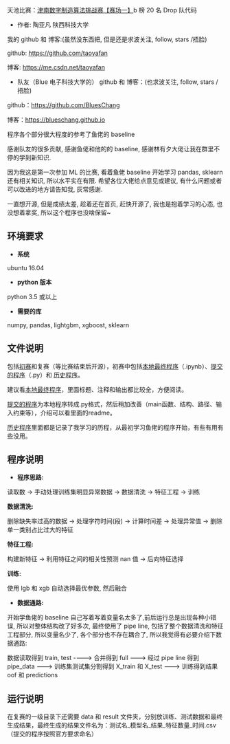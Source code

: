 天池比赛：[津南数字制造算法挑战赛【赛场一】](https://tianchi.aliyun.com/competition/entrance/231695/introduction)b 榜 20 名 Drop 队代码

+ 作者: 陶亚凡 陕西科技大学

我的 github 和 博客:(虽然没东西把, 但是还是求波关注, follow, stars /捂脸)

github: https://github.com/taoyafan

博客: https://me.csdn.net/taoyafan

+ 队友（Blue 电子科技大学的） github 和 博客：(也求波关注, follow, stars /捂脸)

github：https://github.com/BluesChang

博客：https://blueschang.github.io

程序各个部分很大程度的参考了鱼佬的 baseline

感谢队友的很多贡献, 感谢鱼佬和他的的 baseline, 感谢林有夕大佬让我在群里不停的学到新知识.

因为我这是第一次参加 ML 的比赛, 看着鱼佬 baseline 开始学习 pandas, sklearn 还有相关知识, 所以水平实在有限. 希望各位大佬给点意见或建议, 有什么问题或者可以改进的地方请告知我, 灰常感谢. 

一直想开源, 但是成绩太差, 趁着还在首页, 赶快开源了, 我也是抱着学习的心态, 也没想着拿奖, 所以这个程序也没啥保留~

## 环境要求

+ __系统__

ubuntu 16.04

+ __python 版本__

python 3.5 或以上

+ __需要的库__

numpy, pandas, lightgbm, xgboost, sklearn

## 文件说明

包括[初赛](https://github.com/taoyafan/jinnan/tree/master/%E5%88%9D%E8%B5%9B)和复赛（等比赛结束后开源），初赛中包括[本地最终程序](https://github.com/taoyafan/jinnan/blob/master/%E5%88%9D%E8%B5%9B/%E6%9C%80%E7%BB%88%E7%A8%8B%E5%BA%8F.ipynb)（.ipynb）、[提交的程序](https://github.com/taoyafan/jinnan/tree/master/%E5%88%9D%E8%B5%9B/%E6%B4%A5%E5%8D%97%E6%95%B0%E5%AD%97%E5%88%B6%E9%80%A0%E7%AE%97%E6%B3%95%E6%8C%91%E6%88%98%E8%B5%9B%2B20%2BDrop)（.py）和 [历史程序](https://github.com/taoyafan/jinnan/tree/master/%E5%88%9D%E8%B5%9B/history)。

建议看[本地最终程序](https://github.com/taoyafan/jinnan/blob/master/%E5%88%9D%E8%B5%9B/%E6%9C%80%E7%BB%88%E7%A8%8B%E5%BA%8F.ipynb)，里面标题、注释和输出都比较全，方便阅读。

[提交的程序](https://github.com/taoyafan/jinnan/tree/master/%E5%88%9D%E8%B5%9B/%E6%B4%A5%E5%8D%97%E6%95%B0%E5%AD%97%E5%88%B6%E9%80%A0%E7%AE%97%E6%B3%95%E6%8C%91%E6%88%98%E8%B5%9B%2B20%2BDrop)为本地程序转成.py格式，然后稍加改善（main函数、结构、路径、输入约束等），介绍可以看里面的readme。

 [历史程序](https://github.com/taoyafan/jinnan/tree/master/%E5%88%9D%E8%B5%9B/history)里面都是记录了我学习的历程，从最初学习鱼佬的程序开始，有些有用有些没用。

## 程序说明

+ __程序思路:__ 

读取数 -> 手动处理训练集明显异常数据 -> 数据清洗 -> 特征工程 -> 训练

__数据清洗:__

删除缺失率过高的数据 -> 处理字符时间(段) -> 计算时间差 -> 处理异常值 -> 删除单一类别占比过大的特征

__特征工程:__

构建新特征 -> 利用特征之间的相关性预测 nan 值 -> 后向特征选择

__训练:__

使用 lgb 和 xgb 自动选择最优参数, 然后融合

+ __数据通路:__

开始学鱼佬的 baseline 自己写着写着变量名太多了,前后运行总是出现各种小错误, 所以对整体结构改了好多次, 最终使用了 pipe line, 包括了整个数据清洗和特征工程部分, 所以变量名少了, 各个部分也不存在耦合了, 所以我觉得有必要介绍下数据通路:

数据读取得到 train, test ----> 合并得到 full ---> 经过 pipe line 得到 pipe_data ---> 训练集测试集分割得到 X_train 和 X_test ---> 训练得到结果 oof 和 predictions

## 运行说明

在复赛的一级目录下还需要 data 和 result 文件夹，分别放训练、测试数据和最终生成结果，最终生成的结果文件名为：测试名\_模型名\_结果\_特征数量_时间.csv（提交的程序按照官方要求命名）